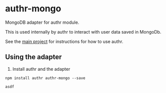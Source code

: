 authr-mongo
===========

MongoDB adapter for authr module.

This is used internally by authr to interact with user data saved in MongoDb.

See the [main project](https://github.com/jtowers/authr-mongo) for instructions for how to use authr.

## Using the adapter

1. Install authr and the adapter

`npm install authr authr-mongo --save`

```js
asdf
  ```
